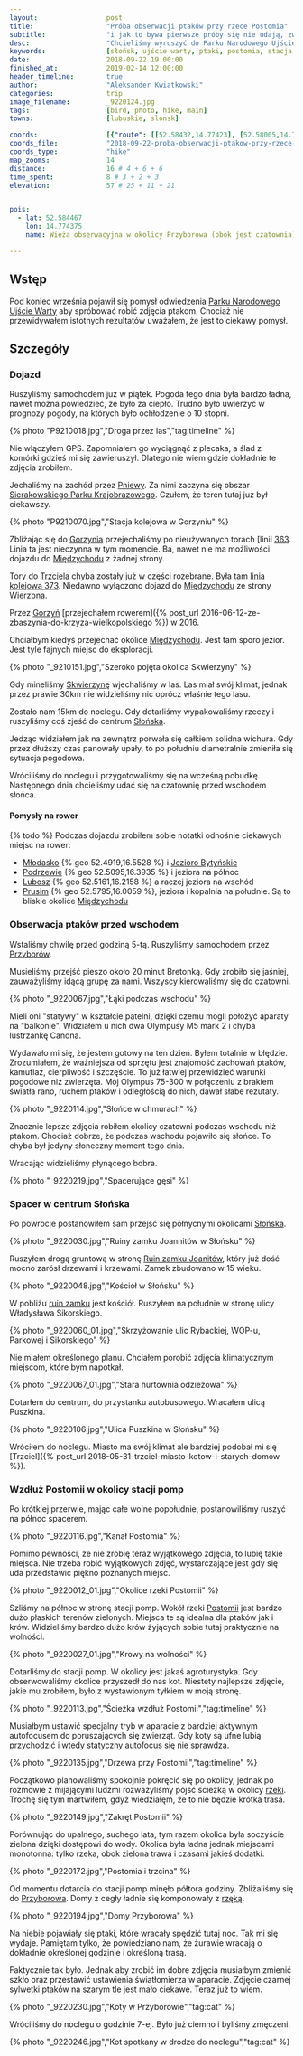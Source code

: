 ```yaml
---
layout:                 post
title:                  "Próba obserwacji ptaków przy rzece Postomia"
subtitle:               "i jak to bywa pierwsze próby się nie udają, zwiedzanie okolicy"
desc:                   "Chcieliśmy wyruszyć do Parku Narodowego Ujście Warty aby obserwować i robić zdjęcia ptakom. Był to pierwszy taki mój wyjazd dlatego rezultaty były bardzo słabe. Natomiast udało mi się poznać nowe ciekawe miejsca, jak zwykle."
keywords:               [słońsk, ujście warty, ptaki, postomia, stacja pomp]
date:                   2018-09-22 19:00:00
finished_at:            2019-02-14 12:00:00
header_timeline:        true
author:                 "Aleksander Kwiatkowski"
categories:             trip
image_filename:         _9220124.jpg
tags:                   [bird, photo, hike, main]
towns:                  [lubuskie, slonsk]

coords:                 [{"route": [[52.58432,14.77423], [52.58005,14.74711]], "type": "hike"}, {"route": [[52.57587,14.81131], [52.56982,14.80427], [52.56335,14.80522]], "type": "hike"}]
coords_file:            "2018-09-22-proba-obserwacji-ptakow-przy-rzece-postomia.json"
coords_type:            "hike"
map_zooms:              14
distance:               16 # 4 + 6 + 6
time_spent:             8 # 3 + 2 + 3
elevation:              57 # 25 + 11 + 21


pois:
  - lat: 52.584467
    lon: 14.774375
    name: Wieża obserwacyjna w okolicy Przyborowa (obok jest czatownia)

---
```


[wiki-ujscie-warty]: https://pl.wikipedia.org/wiki/Park_Narodowy_%E2%80%9EUj%C5%9Bcie_Warty%E2%80%9D
[wiki-pniewy]: https://pl.wikipedia.org/wiki/Pniewy
[wiki-gorzyn]: https://pl.wikipedia.org/wiki/Gorzy%C5%84
[wiki-miedzychod]: https://pl.wikipedia.org/wiki/Mi%C4%99dzych%C3%B3d
[wiki-trzciel]: https://pl.wikipedia.org/wiki/Trzciel
[wiki-wierzbno]: https://pl.wikipedia.org/wiki/Wierzbno_(wojew%C3%B3dztwo_lubuskie)
[wiki-skwierzyna]: https://pl.wikipedia.org/wiki/Skwierzyna
[wiki-mlodasko]: https://pl.wikipedia.org/wiki/M%C5%82odasko
[wiki-jezioro-bytynskie]: https://pl.wikipedia.org/wiki/Jezioro_Byty%C5%84skie
[wiki-podrzewie]: https://pl.wikipedia.org/wiki/Podrzewie
[wiki-lubosz]: https://pl.wikipedia.org/wiki/Lubosz
[wiki-prusim]: https://pl.wikipedia.org/wiki/Prusim_(wojew%C3%B3dztwo_wielkopolskie)
[wiki-przyborow]: https://pl.wikipedia.org/wiki/Przybor%C3%B3w_(powiat_sul%C4%99ci%C5%84ski)
[wiki-slonsk]: https://pl.wikipedia.org/wiki/S%C5%82o%C5%84sk
[wiki-postomia]: https://pl.wikipedia.org/wiki/Postomia
[wiki-sierakowski-park]: https://pl.wikipedia.org/wiki/Sierakowski_Park_Krajobrazowy
[wiki-linia-373]: https://pl.wikipedia.org/wiki/Linia_kolejowa_nr_373
[wiki-linia-363]: https://pl.wikipedia.org/wiki/Linia_kolejowa_nr_363
[wiki-ruiny-slonsk]: https://pl.wikipedia.org/wiki/Zamek_joannit%C3%B3w_w_S%C5%82o%C5%84sku

## Wstęp

Pod koniec września pojawił się pomysł odwiedzenia
[Parku Narodowego Ujście Warty][wiki-ujscie-warty] aby spróbować robić
zdjęcia ptakom. Chociaż nie przewidywałem istotnych rezultatów uważałem, że
jest to ciekawy pomysł.

## Szczegóły

### Dojazd

Ruszyliśmy samochodem już w piątek. Pogoda tego dnia była bardzo ładna, nawet
można powiedzieć, że było za ciepło. Trudno było uwierzyć w prognozy pogody,
na których było ochłodzenie o 10 stopni.

{% photo "P9210018.jpg","Droga przez las","tag:timeline" %}

Nie włączyłem GPS. Zapomniałem go wyciągnąć z plecaka, a ślad z komórki gdzieś mi się
zawieruszył. Dlatego nie wiem gdzie dokładnie te zdjęcia zrobiłem.

Jechaliśmy na zachód przez [Pniewy][wiki-pniewy]. Za nimi zaczyna się
obszar [Sierakowskiego Parku Krajobrazowego][wiki-sierakowski-park].
Czułem, że teren tutaj już był ciekawszy.

{% photo "P9210070.jpg","Stacja kolejowa w Gorzyniu" %}

Zbliżając się do [Gorzynia][wiki-gorzyn] przejechaliśmy po nieużywanych
torach [linii [363][wiki-linia-363]. Linia ta jest nieczynna w tym momencie.
Ba, nawet nie ma możliwości dojazdu do [Międzychodu][wiki-miedzychod] z żadnej strony.

Tory do [Trzciela][wiki-trzciel] chyba zostały już w części rozebrane.
Była tam [linia kolejowa 373][wiki-linia-373].
Niedawno wyłączono dojazd do [Międzychodu][wiki-miedzychod] ze
strony [Wierzbna][wiki-wierzbno].

Przez [Gorzyń][wiki-gorzyn]
[przejechałem rowerem]({% post_url 2016-06-12-ze-zbaszynia-do-krzyza-wielkopolskiego %})
w 2016.

Chciałbym kiedyś przejechać okolice [Międzychodu][wiki-miedzychod]. Jest tam sporo jezior.
Jest tyle fajnych miejsc do eksploracji.

{% photo "\_9210151.jpg","Szeroko pojęta okolica Skwierzyny" %}

Gdy mineliśmy [Skwierzynę][wiki-skwierzyna] wjechaliśmy w las. Las miał swój
klimat, jednak przez prawie 30km nie widzieliśmy nic oprócz właśnie tego lasu.

Zostało nam 15km do noclegu. Gdy dotarliśmy wypakowaliśmy rzeczy i ruszyliśmy coś zjeść
do centrum [Słońska][wiki-slonsk].

Jedząc widziałem jak na zewnątrz porwała się całkiem solidna wichura.
Gdy przez dłuższy czas panowały upały, to po południu diametralnie zmieniła się
sytuacja pogodowa.

Wróciliśmy do noclegu i przygotowaliśmy się na wcześną pobudkę. Następnego dnia
chcieliśmy udać się na czatownię przed wschodem słońca.

#### Pomysły na rower

{% todo %} Podczas dojazdu zrobiłem sobie notatki odnośnie ciekawych miejsc na rower:

* [Młodasko][wiki-mlodasko] {% geo 52.4919,16.5528 %} i [Jezioro Bytyńskie][wiki-jezioro-bytynskie]
* [Podrzewie][wiki-podrzewie] {% geo 52.5095,16.3935 %}
  i jeziora na północ
* [Lubosz][wiki-lubosz] {% geo 52.5161,16.2158 %} a
  raczej jeziora na wschód  
* [Prusim][wiki-prusim] {% geo 52.5795,16.0059 %},
  jeziora i kopalnia na południe. Są to bliskie okolice [Międzychodu][wiki-miedzychod]  

### Obserwacja ptaków przed wschodem

Wstaliśmy chwilę przed godziną 5-tą. Ruszyliśmy samochodem przez
[Przyborów][wiki-przyborow].

Musieliśmy przejść pieszo około 20 minut Bretonką. Gdy zrobiło się jaśniej,
zauważyliśmy idącą grupę za nami. Wszyscy kierowaliśmy się do
czatowni.

{% photo "\_9220067.jpg","Łąki podczas wschodu" %}

Mieli oni "statywy" w kształcie patelni, dzięki czemu mogli położyć
aparaty na "balkonie". Widziałem u nich dwa Olympusy M5 mark 2 i chyba lustrzankę
Canona.

Wydawało mi się, że jestem gotowy na ten dzień. Byłem totalnie w błędzie.
Zrozumiałem, że ważniejsza od sprzętu jest znajomość zachowań ptaków, kamuflaż,
cierpliwość i szczęście. To już łatwiej przewidzieć warunki pogodowe niż
zwierzęta. Mój Olympus 75-300 w połączeniu z brakiem światła rano, ruchem ptaków
i odległością do nich, dawał słabe rezutaty.

{% photo "\_9220114.jpg","Słońce w chmurach" %}

Znacznie lepsze zdjęcia robiłem okolicy czatowni podczas wschodu niż ptakom.
Chociaż dobrze, że podczas wschodu pojawiło się słońce. To chyba był jedyny
słoneczny moment tego dnia.

Wracając widzieliśmy płynącego bobra.

{% photo "\_9220219.jpg","Spacerujące gęsi" %}

### Spacer w centrum Słońska

Po powrocie postanowiłem sam przejść się półnycnymi okolicami [Słońska][wiki-slonsk].

{% photo "\_9220030.jpg","Ruiny zamku Joannitów w Słońsku" %}

Ruszyłem drogą gruntową w stronę [Ruin zamku Joanitów][wiki-ruiny-slonsk], który już
dość mocno zarósł drzewami i krzewami. Zamek zbudowano w 15 wieku.

{% photo "\_9220048.jpg","Kościół w Słońsku" %}

W pobliżu [ruin zamku][wiki-ruiny-slonsk] jest kościół. Ruszyłem na południe w stronę ulicy Władysława
Sikorskiego.

{% photo "\_9220060_01.jpg","Skrzyżowanie ulic Rybackiej, WOP-u, Parkowej i Sikorskiego" %}

Nie miałem określonego planu. Chciałem porobić zdjęcia klimatycznym miejscom,
które bym napotkał.

{% photo "\_9220067_01.jpg","Stara hurtownia odzieżowa" %}

Dotarłem do centrum, do przystanku autobusowego. Wracałem ulicą Puszkina.

{% photo "\_9220106.jpg","Ulica Puszkina w Słońsku" %}

Wróciłem do noclegu. Miasto ma swój klimat ale bardziej podobał mi się
[Trzciel]({% post_url 2018-05-31-trzciel-miasto-kotow-i-starych-domow %}).

### Wzdłuż Postomii w okolicy stacji pomp

Po krótkiej przerwie, mając całe wolne popołudnie, postanowiliśmy ruszyć na północ
spacerem.

{% photo "\_9220116.jpg","Kanał Postomia" %}

Pomimo pewności, że nie zrobię teraz wyjątkowego zdjęcia, to lubię takie
miejsca. Nie trzeba robić wyjątkowych zdjęć, wystarczające jest gdy się uda
przedstawić piękno poznanych miejsc.

{% photo "\_9220012_01.jpg","Okolice rzeki Postomii" %}

Szliśmy na północ w stronę stacji pomp. Wokół rzeki [Postomii][wiki-postomia]
jest bardzo dużo płaskich terenów zielonych. Miejsca te są idealna dla
ptaków jak i krów. Widzieliśmy bardzo dużo krów żyjących sobie tutaj
praktycznie na wolności.

{% photo "\_9220027_01.jpg","Krowy na wolności" %}

Dotarliśmy do stacji pomp. W okolicy jest jakaś agroturystyka.
Gdy obserwowaliśmy okolice przyszedł do nas kot. Niestety najlepsze zdjęcie,
jakie mu zrobiłem, było z wystawionym tyłkiem w moją stronę.

{% photo "\_9220113.jpg","Ścieżka wzdłuż Postomii","tag:timeline" %}

Musiałbym ustawić specjalny
tryb w aparacie z bardziej aktywnym autofocusem do poruszających się zwierząt.
Gdy koty są ufne lubią przychodzić i wtedy statyczny autofocus się nie sprawdza.

{% photo "\_9220135.jpg","Drzewa przy Postomii","tag:timeline" %}

Początkowo planowaliśmy spokojnie pokręcić się po okolicy, jednak po rozmowie
z mijającymi ludźmi rozważyliśmy pójść ścieżką w okolicy [rzeki][wiki-postomia].
Trochę się tym martwiłem, gdyż wiedziałęm, że to nie będzie krótka trasa.

{% photo "\_9220149.jpg","Zakręt Postomii" %}

Porównując do upalnego, suchego lata, tym razem okolica była soczyście zielona dzięki
dostępowi do wody. Okolica była ładna jednak miejscami monotonna: tylko rzeka, obok zielona trawa
i czasami jakieś dodatki.

{% photo "\_9220172.jpg","Postomia i trzcina" %}

Od momentu dotarcia do stacji pomp minęło półtora godziny. Zbliżaliśmy się do
[Przyborowa][wiki-przyborow]. Domy z cegły ładnie się komponowały z
[rzęką][wiki-postomia].

{% photo "\_9220194.jpg","Domy Przyborowa" %}

Na niebie pojawiały się ptaki, które wracały spędzić tutaj noc. Tak mi się
wydaje. Pamiętam tylko, że powiedziano nam, że żurawie wracają o dokładnie
określonej godzinie i określoną trasą.

Faktycznie tak było. Jednak aby zrobić im dobre zdjęcia musiałbym zmienić
szkło oraz przestawić ustawienia światłomierza w aparacie. Zdjęcie czarnej
sylwetki ptaków na szarym tle jest mało ciekawe. Teraz już to wiem.

{% photo "\_9220230.jpg","Koty w Przyborowie","tag:cat" %}

Wróciliśmy do noclegu o godzinie 7-ej. Było już ciemno i byliśmy zmęczeni.

{% photo "\_9220246.jpg","Kot spotkany w drodze do noclegu","tag:cat" %}
